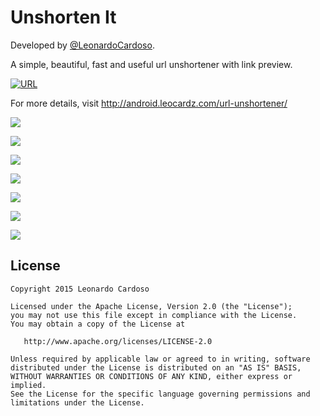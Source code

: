 Unshorten It
=====================

Developed by <a href='https://github.com/LeonardoCardoso' target='_blank'>@LeonardoCardoso</a>. 

A simple, beautiful, fast and useful url unshortener with link preview.

[![URL](http://leocardz.com/utils/assets/img/company/google-play-badge.png)](https://play.google.com/store/apps/details?id=com.leocardz.url.unshortener&feature=search_result)

For more details, visit http://android.leocardz.com/url-unshortener/


![](http://i.imgur.com/Mlparqe.png)

![](http://i.imgur.com/VzxYEtC.png)

![](http://i.imgur.com/o3465KC.png)

![](http://i.imgur.com/BMmAqkW.png)

![](http://i.imgur.com/lHDYrcJ.png)

![](http://i.imgur.com/wG4B2EE.png)

![](http://i.imgur.com/nQ5IaoX.png)


## License

    Copyright 2015 Leonardo Cardoso

    Licensed under the Apache License, Version 2.0 (the "License");
    you may not use this file except in compliance with the License.
    You may obtain a copy of the License at

       http://www.apache.org/licenses/LICENSE-2.0

    Unless required by applicable law or agreed to in writing, software
    distributed under the License is distributed on an "AS IS" BASIS,
    WITHOUT WARRANTIES OR CONDITIONS OF ANY KIND, either express or implied.
    See the License for the specific language governing permissions and
    limitations under the License.

